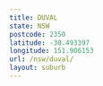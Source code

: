 ```yaml
---
title: DUVAL
state: NSW
postcode: 2350
latitude: -30.493397
longitude: 151.906153
url: /nsw/duval/
layout: suburb
---
```

